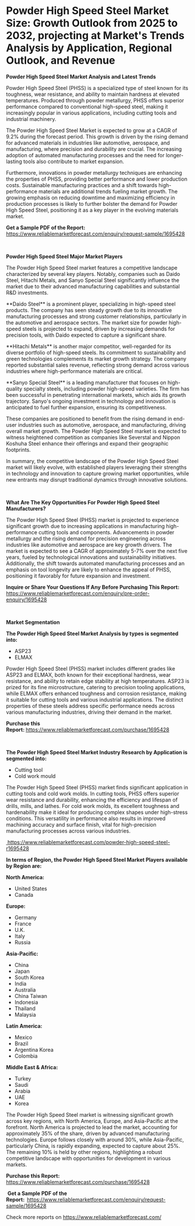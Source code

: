 <p><h1>Powder High Speed Steel Market Size: Growth Outlook from 2025 to 2032, projecting at Market's Trends Analysis by Application, Regional Outlook, and Revenue</h1></p><p><strong>Powder High Speed Steel Market Analysis and Latest Trends</strong></p>
<p><p>Powder High Speed Steel (PHSS) is a specialized type of steel known for its toughness, wear resistance, and ability to maintain hardness at elevated temperatures. Produced through powder metallurgy, PHSS offers superior performance compared to conventional high-speed steel, making it increasingly popular in various applications, including cutting tools and industrial machinery.</p><p>The Powder High Speed Steel Market is expected to grow at a CAGR of 9.2% during the forecast period. This growth is driven by the rising demand for advanced materials in industries like automotive, aerospace, and manufacturing, where precision and durability are crucial. The increasing adoption of automated manufacturing processes and the need for longer-lasting tools also contribute to market expansion. </p><p>Furthermore, innovations in powder metallurgy techniques are enhancing the properties of PHSS, providing better performance and lower production costs. Sustainable manufacturing practices and a shift towards high-performance materials are additional trends fueling market growth. The growing emphasis on reducing downtime and maximizing efficiency in production processes is likely to further bolster the demand for Powder High Speed Steel, positioning it as a key player in the evolving materials market.</p></p>
<p><strong>Get a Sample PDF of the Report:&nbsp;</strong> <a href="https://www.reliablemarketforecast.com/enquiry/request-sample/1695428?utm_campaign=2516&utm_medium=2&utm_source=Github&utm_content=ia&utm_term=01042025&utm_id=powder-high-speed-steel">https://www.reliablemarketforecast.com/enquiry/request-sample/1695428</a></p>
<p>&nbsp;</p>
<p><strong>Powder High Speed Steel Major Market Players</strong></p>
<p><p>The Powder High Speed Steel market features a competitive landscape characterized by several key players. Notably, companies such as Daido Steel, Hitachi Metals, and Sanyo Special Steel significantly influence the market due to their advanced manufacturing capabilities and substantial R&D investments.</p><p>**Daido Steel** is a prominent player, specializing in high-speed steel products. The company has seen steady growth due to its innovative manufacturing processes and strong customer relationships, particularly in the automotive and aerospace sectors. The market size for powder high-speed steels is projected to expand, driven by increasing demands for precision tools, with Daido expected to capture a significant share.</p><p>**Hitachi Metals** is another major competitor, well-regarded for its diverse portfolio of high-speed steels. Its commitment to sustainability and green technologies complements its market growth strategy. The company reported substantial sales revenue, reflecting strong demand across various industries where high-performance materials are critical.</p><p>**Sanyo Special Steel** is a leading manufacturer that focuses on high-quality specialty steels, including powder high-speed varieties. The firm has been successful in penetrating international markets, which aids its growth trajectory. Sanyo's ongoing investment in technology and innovation is anticipated to fuel further expansion, ensuring its competitiveness.</p><p>These companies are positioned to benefit from the rising demand in end-user industries such as automotive, aerospace, and manufacturing, driving overall market growth. The Powder High Speed Steel market is expected to witness heightened competition as companies like Severstal and Nippon Koshuha Steel enhance their offerings and expand their geographic footprints.</p><p>In summary, the competitive landscape of the Powder High Speed Steel market will likely evolve, with established players leveraging their strengths in technology and innovation to capture growing market opportunities, while new entrants may disrupt traditional dynamics through innovative solutions.</p></p>
<p>&nbsp;</p>
<p><strong>What Are The Key Opportunities For Powder High Speed Steel Manufacturers?</strong></p>
<p><p>The Powder High Speed Steel (PHSS) market is projected to experience significant growth due to increasing applications in manufacturing high-performance cutting tools and components. Advancements in powder metallurgy and the rising demand for precision engineering across industries like automotive and aerospace are key growth drivers. The market is expected to see a CAGR of approximately 5-7% over the next five years, fueled by technological innovations and sustainability initiatives. Additionally, the shift towards automated manufacturing processes and an emphasis on tool longevity are likely to enhance the appeal of PHSS, positioning it favorably for future expansion and investment.</p></p>
<p><strong>Inquire or Share Your Questions If Any Before Purchasing This Report:</strong> <a href="https://www.reliablemarketforecast.com/enquiry/pre-order-enquiry/1695428?utm_campaign=2516&utm_medium=2&utm_source=Github&utm_content=ia&utm_term=01042025&utm_id=powder-high-speed-steel">https://www.reliablemarketforecast.com/enquiry/pre-order-enquiry/1695428</a></p>
<p>&nbsp;</p>
<p><strong>Market Segmentation</strong></p>
<p><strong>The Powder High Speed Steel Market Analysis by types is segmented into:</strong></p>
<p><ul><li>ASP23</li><li>ELMAX</li></ul></p>
<p><p>Powder High Speed Steel (PHSS) market includes different grades like ASP23 and ELMAX, both known for their exceptional hardness, wear resistance, and ability to retain edge stability at high temperatures. ASP23 is prized for its fine microstructure, catering to precision tooling applications, while ELMAX offers enhanced toughness and corrosion resistance, making it suitable for cutting tools and various industrial applications. The distinct properties of these steels address specific performance needs across various manufacturing industries, driving their demand in the market.</p></p>
<p><strong>Purchase this Report:&nbsp;</strong><a href="https://www.reliablemarketforecast.com/purchase/1695428?utm_campaign=2516&utm_medium=2&utm_source=Github&utm_content=ia&utm_term=01042025&utm_id=powder-high-speed-steel">https://www.reliablemarketforecast.com/purchase/1695428</a></p>
<p>&nbsp;</p>
<p><strong>The Powder High Speed Steel Market Industry Research by Application is segmented into:</strong></p>
<p><ul><li>Cutting tool</li><li>Cold work mould</li></ul></p>
<p><p>The Powder High Speed Steel (PHSS) market finds significant application in cutting tools and cold work molds. In cutting tools, PHSS offers superior wear resistance and durability, enhancing the efficiency and lifespan of drills, mills, and lathes. For cold work molds, its excellent toughness and hardenability make it ideal for producing complex shapes under high-stress conditions. This versatility in performance also results in improved machining accuracy and surface finish, vital for high-precision manufacturing processes across various industries.</p></p>
<p><a href="https://www.reliablemarketforecast.com/powder-high-speed-steel-r1695428?utm_campaign=2516&utm_medium=2&utm_source=Github&utm_content=ia&utm_term=01042025&utm_id=powder-high-speed-steel">&nbsp;https://www.reliablemarketforecast.com/powder-high-speed-steel-r1695428</a></p>
<p><strong>In terms of Region, the Powder High Speed Steel Market Players available by Region are:</strong></p>
<p>
    <p> <strong> North America: </strong>
        <ul>
            <li>United States</li>
            <li>Canada</li>
        </ul>
        </p> 
    <p> <strong> Europe: </strong>
        <ul>
            <li>Germany</li>
            <li>France</li>
            <li>U.K.</li>
            <li>Italy</li>
            <li>Russia</li>
        </ul>
        </p> 
    <p> <strong> Asia-Pacific: </strong>
        <ul>
            <li>China</li>
            <li>Japan</li>
            <li>South Korea</li>
            <li>India</li>
            <li>Australia</li>
            <li>China Taiwan</li>
            <li>Indonesia</li>
            <li>Thailand</li>
            <li>Malaysia</li>
        </ul>
        </p> 
    <p> <strong> Latin America: </strong>
        <ul>
            <li>Mexico</li>
            <li>Brazil</li>
            <li>Argentina Korea</li>
            <li>Colombia</li>
        </ul>
        </p> 
    <p> <strong> Middle East & Africa: </strong>
        <ul>
            <li>Turkey</li>
            <li>Saudi</li>
            <li>Arabia</li>
            <li>UAE</li>
            <li>Korea</li>
        </ul>
    </p>
    </p>
<p><p>The Powder High Speed Steel market is witnessing significant growth across key regions, with North America, Europe, and Asia-Pacific at the forefront. North America is projected to lead the market, accounting for approximately 35% of the share, driven by advanced manufacturing technologies. Europe follows closely with around 30%, while Asia-Pacific, particularly China, is rapidly expanding, expected to capture about 25%. The remaining 10% is held by other regions, highlighting a robust competitive landscape with opportunities for development in various markets.</p></p>
<p><strong>Purchase this Report: </strong><a href="https://www.reliablemarketforecast.com/purchase/1695428?utm_campaign=2516&utm_medium=2&utm_source=Github&utm_content=ia&utm_term=01042025&utm_id=powder-high-speed-steel">https://www.reliablemarketforecast.com/purchase/1695428</a></p>
<p>&nbsp;<strong>Get a Sample PDF of the Report:&nbsp;&nbsp;</strong><a href="https://www.reliablemarketforecast.com/enquiry/request-sample/1695428?utm_campaign=2516&utm_medium=2&utm_source=Github&utm_content=ia&utm_term=01042025&utm_id=powder-high-speed-steel">https://www.reliablemarketforecast.com/enquiry/request-sample/1695428</a></p>
<p><strong></strong></p>
<p>Check more reports on <a href="https://www.reliablemarketforecast.com/?utm_campaign=2516&utm_medium=2&utm_source=Github&utm_content=ia&utm_term=01042025&utm_id=powder-high-speed-steel">https://www.reliablemarketforecast.com/</a></p>